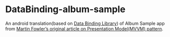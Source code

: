 # DataBinding-album-sample
An android translation(based on [Data Binding Library](http://developer.android.com/tools/data-binding/guide.html)) of Album Sample app from [Martin Fowler’s original article on Presentation Model(MVVM) pattern](http://martinfowler.com/eaaDev/PresentationModel.html).